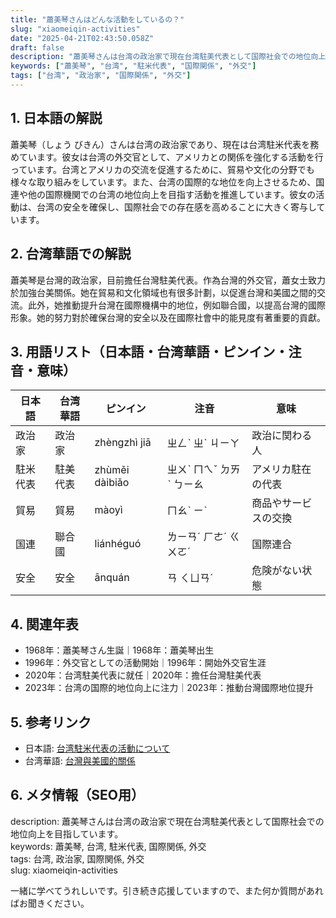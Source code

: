```yaml
---
title: "蕭美琴さんはどんな活動をしているの？"
slug: "xiaomeiqin-activities"
date: "2025-04-21T02:43:50.058Z"
draft: false
description: "蕭美琴さんは台湾の政治家で現在台湾駐美代表として国際社会での地位向上を目指しています。"
keywords: ["蕭美琴", "台湾", "駐米代表", "国際関係", "外交"]
tags: ["台湾", "政治家", "国際関係", "外交"]
---
```


## 1. 日本語の解説  
蕭美琴（しょう びきん）さんは台湾の政治家であり、現在は台湾駐米代表を務めています。彼女は台湾の外交官として、アメリカとの関係を強化する活動を行っています。台湾とアメリカの交流を促進するために、貿易や文化の分野でも様々な取り組みをしています。また、台湾の国際的な地位を向上させるため、国連や他の国際機関での台湾の地位向上を目指す活動を推進しています。彼女の活動は、台湾の安全を確保し、国際社会での存在感を高めることに大きく寄与しています。

## 2. 台湾華語での解説  
蕭美琴是台灣的政治家，目前擔任台灣駐美代表。作為台灣的外交官，蕭女士致力於加強台美關係。她在貿易和文化領域也有很多計劃，以促進台灣和美國之間的交流。此外，她推動提升台灣在國際機構中的地位，例如聯合國，以提高台灣的國際形象。她的努力對於確保台灣的安全以及在國際社會中的能見度有著重要的貢獻。

## 3. 用語リスト（日本語・台湾華語・ピンイン・注音・意味）  

| 日本語         | 台湾華語         | ピンイン        | 注音        | 意味                         |
|----------------|----------------|--------------|-----------|----------------------------|
| 政治家          | 政治家          | zhèngzhì jiā | ㄓㄥˋ ㄓˋ ㄐㄧㄚ | 政治に関わる人               |
| 駐米代表      | 駐美代表      | zhùměi dàibiǎo | ㄓㄨˋ ㄇㄟˇ ㄉㄞˋ ㄅㄧㄠ | アメリカ駐在の代表         |
| 貿易              | 貿易              | màoyì         | ㄇㄠˋ ㄧˋ   | 商品やサービスの交換        |
| 国連             | 聯合國          | liánhéguó    | ㄌㄧㄢˊ ㄏㄜˊ ㄍㄨㄛˊ | 国際連合                     |
| 安全             | 安全              | ānquán       | ㄢ ㄑㄩㄢˊ | 危険がない状態              |

## 4. 関連年表  
- 1968年：蕭美琴さん生誕｜1968年：蕭美琴出生
- 1996年：外交官としての活動開始｜1996年：開始外交官生涯
- 2020年：台湾駐美代表に就任｜2020年：擔任台灣駐美代表
- 2023年：台湾の国際的地位向上に注力｜2023年：推動台灣國際地位提升

## 5. 参考リンク  
- 日本語: [台湾駐米代表の活動について](https://www.nippon.com/ja/tag/midori-rokkakuboshi/)
- 台湾華語: [台灣與美國的關係](https://www.taiwannews.com.tw/ch/news/4142042)

## 6. メタ情報（SEO用）  
description: 蕭美琴さんは台湾の政治家で現在台湾駐美代表として国際社会での地位向上を目指しています。  
keywords: 蕭美琴, 台湾, 駐米代表, 国際関係, 外交  
tags: 台湾, 政治家, 国際関係, 外交  
slug: xiaomeiqin-activities

一緒に学べてうれしいです。引き続き応援していますので、また何か質問があればお聞きください。